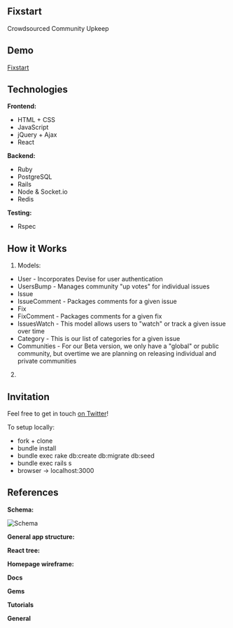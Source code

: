 ## Fixstart

Crowdsourced Community Upkeep

## Demo

[Fixstart](http://www.fixstart.io)

## Technologies

**Frontend:**
* HTML + CSS
* JavaScript
* jQuery + Ajax
* React

**Backend:**
* Ruby
* PostgreSQL
* Rails
* Node & Socket.io
* Redis

**Testing:**
* Rspec

## How it Works

1) Models:
  * User - Incorporates Devise for user authentication
  * UsersBump - Manages community "up votes" for individual issues
  * Issue
  * IssueComment - Packages comments for a given issue
  * Fix
  * FixComment - Packages comments for a given fix
  * IssuesWatch - This model allows users to "watch" or track a given issue over time
  * Category - This is our list of categories for a given issue
  * Communities - For our Beta version, we only have a "global" or public community, but overtime we are planning on releasing individual and private communities

2)

## Invitation

Feel free to get in touch [on Twitter](https://twitter.com/fixtart)!

To setup locally:

* fork + clone
* bundle install
* bundle exec rake db:create db:migrate db:seed
* bundle exec rails s
* browser -> localhost:3000

## References

**Schema:**

![Schema](http://i.imgur.com/xnhuHuy.png)

**General app structure:**

<!-- ![Appstructure]() -->

**React tree:**

<!-- ![Reacttree]() -->

**Homepage wireframe:**

<!-- ![Wireframe]() -->

**Docs**

**Gems**

**Tutorials**

**General**
